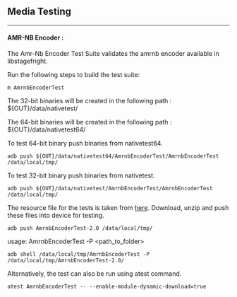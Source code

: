 ## Media Testing ##
---
#### AMR-NB Encoder :
The Amr-Nb Encoder Test Suite validates the amrnb encoder available in libstagefright.

Run the following steps to build the test suite:
```
m AmrnbEncoderTest
```

The 32-bit binaries will be created in the following path : ${OUT}/data/nativetest/

The 64-bit binaries will be created in the following path : ${OUT}/data/nativetest64/

To test 64-bit binary push binaries from nativetest64.
```
adb push ${OUT}/data/nativetest64/AmrnbEncoderTest/AmrnbEncoderTest /data/local/tmp/
```

To test 32-bit binary push binaries from nativetest.
```
adb push ${OUT}/data/nativetest/AmrnbEncoderTest/AmrnbEncoderTest /data/local/tmp/
```

The resource file for the tests is taken from [here](https://dl.google.com/android-unittest/media/frameworks/av/media/module/codecs/amrnb/enc/test/AmrnbEncoderTest-2.0.zip). Download, unzip and push these files into device for testing.

```
adb push AmrnbEncoderTest-2.0 /data/local/tmp/
```

usage: AmrnbEncoderTest -P \<path_to_folder\>
```
adb shell /data/local/tmp/AmrnbEncoderTest -P /data/local/tmp/AmrnbEncoderTest-2.0/
```
Alternatively, the test can also be run using atest command.

```
atest AmrnbEncoderTest -- --enable-module-dynamic-download=true
```
